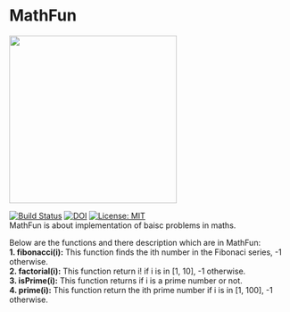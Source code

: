 # MathFun
<img src="https://github.com/Krishika510/MathFun/blob/main/MathFun/GIF0209.gif" width="300px">

[![Build Status](https://app.travis-ci.com/Krishika510/MathFun.svg?branch=main)](https://app.travis-ci.com/Krishika510/MathFun)
[![DOI](https://zenodo.org/badge/400883811.svg)](https://zenodo.org/badge/latestdoi/400883811) 
[![License: MIT](https://img.shields.io/badge/License-MIT-yellow.svg)](https://opensource.org/licenses/MIT) <br />
MathFun is about implementation of baisc problems in maths.  
  
Below are the functions and there description which are in MathFun:  
**1. fibonacci(i):** This function finds the ith number in the Fibonaci series, -1 otherwise.  
**2. factorial(i):** This function return i! if i is in [1, 10], -1 otherwise.  
**3. isPrime(i):** This function returns if i is a prime number or not.  
**4. prime(i):** This function return the ith prime number if i is in [1, 100], -1 otherwise.  
